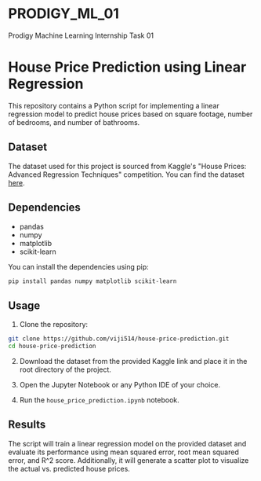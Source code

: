 # PRODIGY_ML_01
Prodigy Machine Learning Internship Task 01 

# House Price Prediction using Linear Regression

This repository contains a Python script for implementing a linear regression model to predict house prices based on square footage, number of bedrooms, and number of bathrooms.

## Dataset

The dataset used for this project is sourced from Kaggle's "House Prices: Advanced Regression Techniques" competition. You can find the dataset [here](https://www.kaggle.com/c/house-prices-advanced-regression-techniques/data).

## Dependencies

- pandas
- numpy
- matplotlib
- scikit-learn

You can install the dependencies using pip:

```bash
pip install pandas numpy matplotlib scikit-learn
```

## Usage

1. Clone the repository:

```bash
git clone https://github.com/viji514/house-price-prediction.git
cd house-price-prediction
```

2. Download the dataset from the provided Kaggle link and place it in the root directory of the project.

3. Open the Jupyter Notebook or any Python IDE of your choice.

4. Run the `house_price_prediction.ipynb` notebook.

## Results

The script will train a linear regression model on the provided dataset and evaluate its performance using mean squared error, root mean squared error, and R^2 score. Additionally, it will generate a scatter plot to visualize the actual vs. predicted house prices.




